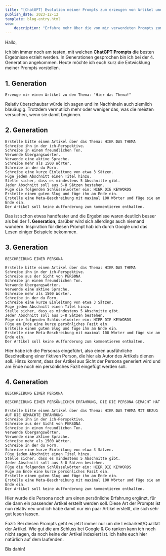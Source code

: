 ```yaml
---
title: "[ChatGPT] Evolution meiner Prompts zum erzeugen von Artikel und Blogbeiträgen"
publish_date: 2023-12-12
template: blog-entry.html
seo:
    description: "Erfahre mehr über die von mir verwendeten Prompts zum generieren von Blogbeiträgen mit ChatGPT"
---
```


Hallo,

ich bin immer noch am testen, mit welchen **ChatGPT Prompts** die besten Ergebnisse erzielt werden. 
In Generationen gesprochen bin ich bei der 4. Generation angekommen. 
Heute möchte ich euch kurz die Entwicklung meiner Prompts vorstellen.


## 1. Generation

```text
Erzeuge mir einen Artikel zu dem Thema: "Hier das Thema!"
```
Relativ überschaubar würde ich sagen und im Nachhinein auch ziemlich blauäugig.
Trotzdem vermutlich mehr oder weniger das, was die meisten versuchen, wenn sie damit beginnen.

## 2. Generation

```text
Erstelle bitte einen Artikel über das Thema: HIER DAS THEMA
Schreibe ihn in der ich-Perspektive.
Schreibe in einem freundlichen Ton.
Verwende Übergangswörter.
Verwende eine aktive Sprache.
Schreibe mehr als 1500 Wörter.
Schreibe in der du Form.
Schreibe eine kurze Einleitung von etwa 3 Sätzen.
Füge jedem Abschnitt einen Titel hinzu.
Stelle sicher, dass es mindestens 5 Abschnitte gibt.
Jeder Abschnitt soll aus 5-8 Sätzen bestehen.
Füge die folgenden Schlüsselwörter ein: HIER DIE KEYWORDS
Erstelle einen guten Slug und füge ihn am Ende ein.
Erstelle eine Meta-Beschreibung mit maximal 100 Wörter und füge sie am Ende ein.
Der Artikel soll keine Aufforderung zum kommentieren enthalten.
```
Das ist schon etwas handfester und die Ergebnisse waren deutlich besser als bei der **1. Generation**, darüber wird sich allerdings auch niemand wundern.
Inspiration für diesen Prompt hab ich durch Google und das Lesen einiger Beispiele bekommen.

## 3. Generation

```text
BESCHREIBUNG EINER PERSONA

Erstelle bitte einen Artikel über das Thema: HIER DAS THEMA
Schreibe ihn in der ich-Perspektive.
Schreibe aus der Sicht von PERSONA
Schreibe in einem freundlichen Ton.
Verwende Übergangswörter.
Verwende eine aktive Sprache.
Schreibe mehr als 1500 Wörter.
Schreibe in der du Form.
Schreibe eine kurze Einleitung von etwa 3 Sätzen.
Füge jedem Abschnitt einen Titel hinzu.
Stelle sicher, dass es mindestens 5 Abschnitte gibt.
Jeder Abschnitt soll aus 5-8 Sätzen bestehen.
Füge die folgenden Schlüsselwörter ein: HIER DIE KEYWORDS
Füge am Ende eine kurze persönliches Fazit ein.
Erstelle einen guten Slug und füge ihn am Ende ein.
Erstelle eine Meta-Beschreibung mit maximal 100 Wörter und füge sie am Ende ein.
Der Artikel soll keine Aufforderung zum kommentieren enthalten.
```

Hier habe ich die Personas eingeführt, also einen ausführliche Beschreibung einer fiktiven Person, die hier als Autor des Artikels dienen soll.
Hinzu kommt, dass der Artikel aus Sicht der Persona generiert wird und am Ende noch ein persönliches Fazit eingefügt werden soll.

## 4. Generation

```text
BESCHREIBUNG EINER PERSONA

BESCHREIBUNG EINER PERSÖNLICHEN ERFAHRUNG, DIE DIE PERSONA GEMACHT HAT

Erstelle bitte einen Artikel über das Thema: HIER DAS THEMA MIT BEZUG AUF DIE GEMACHTE ERFAHRUNG
Schreibe ihn in der ich-Perspektive.
Schreibe aus der Sicht von PERSONA
Schreibe in einem freundlichen Ton.
Verwende Übergangswörter.
Verwende eine aktive Sprache.
Schreibe mehr als 1500 Wörter.
Schreibe in der du Form.
Schreibe eine kurze Einleitung von etwa 3 Sätzen.
Füge jedem Abschnitt einen Titel hinzu.
Stelle sicher, dass es mindestens 5 Abschnitte gibt.
Jeder Abschnitt soll aus 5-8 Sätzen bestehen.
Füge die folgenden Schlüsselwörter ein: HIER DIE KEYWORDS
Füge am Ende eine kurze persönliches Fazit ein.
Erstelle einen guten Slug und füge ihn am Ende ein.
Erstelle eine Meta-Beschreibung mit maximal 100 Wörter und füge sie am Ende ein.
Der Artikel soll keine Aufforderung zum kommentieren enthalten.
```

Hier wurde die Persona noch um einen persönliche Erfahrung ergänzt, für die dann ein passender Artikel erstellt werden soll.
Diese Art der Prompts ist nun relativ neu und ich habe damit nur ein paar Artikel erstellt, die sich sehr gut lesen lassen.


Fazit:
Bei diesen Prompts geht es jetzt immer nur um die Lesbarkeit/Qualität der Artikel.
Wie gut die am Schluss bei Google & Co ranken kann ich noch nicht sagen, da noch keine der Artikel indexiert ist. Ich halte euch hier natürlich auf dem laufenden.


Bis dahin!